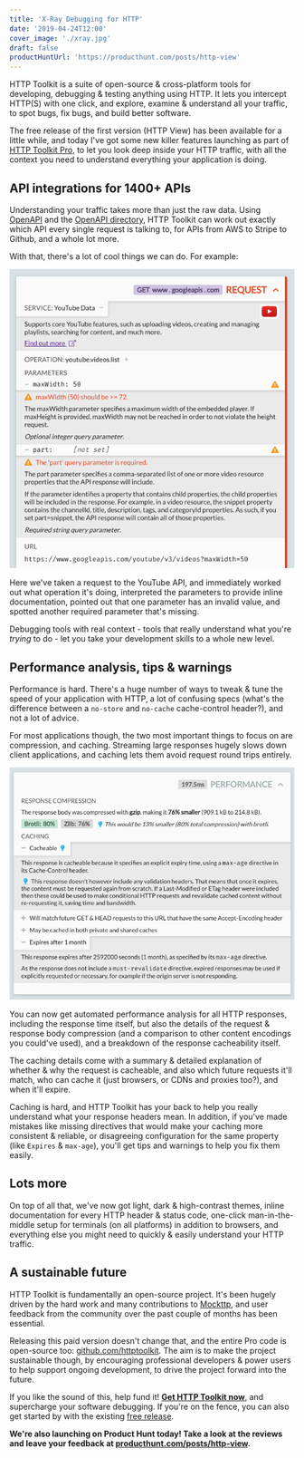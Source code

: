 ```yaml
---
title: 'X-Ray Debugging for HTTP'
date: '2019-04-24T12:00'
cover_image: './xray.jpg'
draft: false
productHuntUrl: 'https://producthunt.com/posts/http-view'
---
```


HTTP Toolkit is a suite of open-source & cross-platform tools for developing, debugging & testing anything using HTTP. It lets you intercept HTTP(S) with one click, and explore, examine & understand all your traffic, to spot bugs, fix bugs, and build better software.

The free release of the first version (HTTP View) has been available for a little while, and today I've got some new killer features launching as part of [HTTP Toolkit Pro](/mock), to let you look deep inside your HTTP traffic, with all the context you need to understand everything your application is doing.

## API integrations for 1400+ APIs

Understanding your traffic takes more than just the raw data. Using [OpenAPI](https://swagger.io/docs/specification/about/) and the [OpenAPI directory](https://github.com/APIs-guru/openapi-directory), HTTP Toolkit can work out exactly which API every single request is talking to, for APIs from AWS to Stripe to Github, and a whole lot more.

With that, there's a lot of cool things we can do. For example:

![API metadata for a request to the YouTube API](../images/understand-screenshot.png)

Here we've taken a request to the YouTube API, and immediately worked out what operation it's doing, interpreted the parameters to provide inline documentation, pointed out that one parameter has an invalid value, and spotted another required parameter that's missing.

Debugging tools with real context - tools that really understand what you're _trying_ to do - let you take your development skills to a whole new level.

## Performance analysis, tips & warnings

Performance is hard. There's a huge number of ways to tweak & tune the speed of your application with HTTP, a lot of confusing specs (what's the difference between a `no-store` and `no-cache` cache-control header?), and not a lot of advice.

For most applications though, the two most important things to focus on are compression, and caching. Streaming large responses hugely slows down client applications, and caching lets them avoid request round trips entirely.

![Performance analysis for an HTTP request](../images/accelerate-screenshot.png)

You can now get automated performance analysis for all HTTP responses, including the response time itself, but also the details of the request & response body compression (and a comparison to other content encodings you could've used), and a breakdown of the response cacheability itself.

The caching details come with a summary & detailed explanation of whether & why the request is cacheable, and also which future requests it'll match, who can cache it (just browsers, or CDNs and proxies too?), and when it'll expire.

Caching is hard, and HTTP Toolkit has your back to help you really understand what your response headers mean. In addition, if you've made mistakes like missing directives that would make your caching more consistent & reliable, or disagreeing configuration for the same property (like `Expires` & `max-age`), you'll get tips and warnings to help you fix them easily.

## Lots more

On top of all that, we've now got light, dark & high-contrast themes, inline documentation for every HTTP header & status code, one-click man-in-the-middle setup for terminals (on all platforms) in addition to browsers, and everything else you might need to quickly & easily understand your HTTP traffic.

## A sustainable future

HTTP Toolkit is fundamentally an open-source project. It's been hugely driven by the hard work and many contributions to [Mockttp](https://github.com/httptoolkit/mockttp), and user feedback from the community over the past couple of months has been essential.

Releasing this paid version doesn't change that, and the entire Pro code is open-source too: [github.com/httptoolkit](https://github.com/httptoolkit). The aim is to make the project sustainable though, by encouraging professional developers & power users to help support ongoing development, to drive the project forward into the future.

If you like the sound of this, help fund it! **[Get HTTP Toolkit now](/get-pro)**, and supercharge your software debugging. If you're on the fence, you can also get started by with the existing [free release](/mock).

**We're also launching on Product Hunt today! Take a look at the reviews and leave your feedback at [producthunt.com/posts/http-view](https://producthunt.com/posts/http-view).**